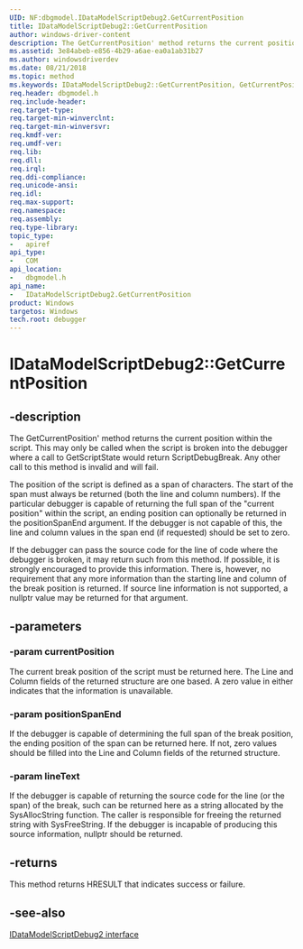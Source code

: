 ```yaml
---
UID: NF:dbgmodel.IDataModelScriptDebug2.GetCurrentPosition
title: IDataModelScriptDebug2::GetCurrentPosition
author: windows-driver-content
description: The GetCurrentPosition' method returns the current position within the script. 
ms.assetid: 3e84abeb-e856-4b29-a6ae-ea0a1ab31b27
ms.author: windowsdriverdev
ms.date: 08/21/2018
ms.topic: method
ms.keywords: IDataModelScriptDebug2::GetCurrentPosition, GetCurrentPosition, IDataModelScriptDebug2.GetCurrentPosition, IDataModelScriptDebug2::GetCurrentPosition, IDataModelScriptDebug2.GetCurrentPosition
req.header: dbgmodel.h
req.include-header:
req.target-type:
req.target-min-winverclnt:
req.target-min-winversvr:
req.kmdf-ver:
req.umdf-ver:
req.lib:
req.dll:
req.irql: 
req.ddi-compliance:
req.unicode-ansi:
req.idl:
req.max-support:
req.namespace:
req.assembly:
req.type-library: 
topic_type: 
-	apiref
api_type: 
-	COM
api_location: 
-	dbgmodel.h
api_name: 
-	IDataModelScriptDebug2.GetCurrentPosition
product: Windows
targetos: Windows
tech.root: debugger
---
```


# IDataModelScriptDebug2::GetCurrentPosition


## -description
The GetCurrentPosition' method returns the current position within the script. This may only be called when the script is broken into the debugger where a call to GetScriptState would return ScriptDebugBreak. Any other call to this method is invalid and will fail. 

The position of the script is defined as a span of characters. The start of the span must always be returned (both the line and column numbers). If the particular debugger is capable of returning the full span of the "current position" within the script, an ending position can optionally be returned in the positionSpanEnd argument. If the debugger is not capable of this, the line and column values in the span end (if requested) should be set to zero. 

If the debugger can pass the source code for the line of code where the debugger is broken, it may return such from this method. If possible, it is strongly encouraged to provide this information. There is, however, no requirement that any more information than the starting line and column of the break position is returned. If source line information is not supported, a nullptr value may be returned for that argument. 


## -parameters

### -param currentPosition
The current break position of the script must be returned here. The Line and Column fields of the returned structure are one based. A zero value in either indicates that the information is unavailable.

### -param positionSpanEnd
If the debugger is capable of determining the full span of the break position, the ending position of the span can be returned here. If not, zero values should be filled into the Line and Column fields of the returned structure.

### -param lineText
If the debugger is capable of returning the source code for the line (or the span) of the break, such can be returned here as a string allocated by the SysAllocString function. The caller is responsible for freeing the returned string with SysFreeString. If the debugger is incapable of producing this source information, nullptr should be returned.

## -returns
This method returns HRESULT that indicates success or failure.

## -see-also

[IDataModelScriptDebug2 interface](nn-dbgmodel-idatamodelscriptdebug2.md)
